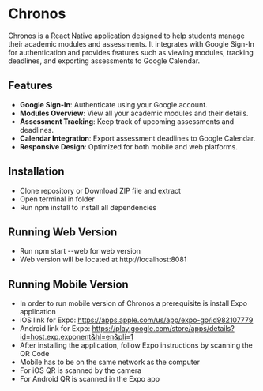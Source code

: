 # Chronos

Chronos is a React Native application designed to help students manage their academic modules and assessments. It integrates with Google Sign-In for authentication and provides features such as viewing modules, tracking deadlines, and exporting assessments to Google Calendar.

## Features

- **Google Sign-In**: Authenticate using your Google account.
- **Modules Overview**: View all your academic modules and their details.
- **Assessment Tracking**: Keep track of upcoming assessments and deadlines.
- **Calendar Integration**: Export assessment deadlines to Google Calendar.
- **Responsive Design**: Optimized for both mobile and web platforms.

## Installation

- Clone repository or Download ZIP file and extract
- Open terminal in folder
- Run npm install to install all dependencies

## Running Web Version

- Run npm start --web for web version
- Web version will be located at http://localhost:8081

## Running Mobile Version

- In order to run mobile version of Chronos a prerequisite is install Expo application
- iOS link for Expo: https://apps.apple.com/us/app/expo-go/id982107779
- Android link for Expo: https://play.google.com/store/apps/details?id=host.exp.exponent&hl=en&pli=1
- After installing the application, follow Expo instructions by scanning the QR Code
- Mobile has to be on the same network as the computer
- For iOS QR is scanned by the camera
- For Android QR is scanned in the Expo app
